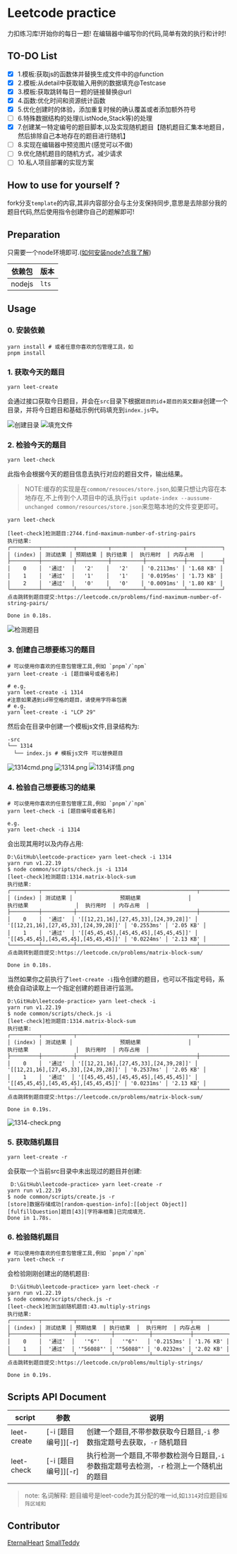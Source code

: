 # Leetcode practice

力扣练习库!开始你的每日一题!
在编辑器中编写你的代码,简单有效的执行和计时!

## TO-DO List

- [x] 1.模板:获取js的函数体并替换生成文件中的@function
- [x] 2.模板:从detail中获取输入用例的数据填充@Testcase
- [x] 3.模板:获取跳转每日一题的链接替换@url
- [x] 4.函数:优化时间和资源统计函数
- [x] 5.优化创建时的体验，添加重复时候的确认覆盖或者添加额外符号
- [ ] 6.特殊数据结构的处理(ListNode,Stack等)的处理
- [x] 7.创建某一特定编号的题目脚本,以及实现随机题目【随机题目汇集本地题目，然后排除自己本地存在的题目进行随机】
- [ ] 8.实现在编辑器中预览图片(感觉可以不做)
- [ ] 9.优化随机题目的随机方式，减少请求
- [ ] 10.私人项目部署的实现方案

## How to use for yourself ?

fork分支`template`的内容,其非内容部分会与主分支保持同步,意思是去除部分我的题目代码,然后使用指令创建你自己的题解即可!

## Preparation

只需要一个node环境即可.([如何安装node?点我了解](https://nodejs.org/en/learn/getting-started/how-to-install-nodejs))

| 依赖包    | 版本    |
|--------|-------|
| nodejs | `lts` |

## Usage

### 0. 安装依赖

```shell
yarn install # 或者任意你喜欢的包管理工具，如
pnpm install
```

### 1. 获取今天的题目

```shell
yarn leet-create
```
会通过接口获取今日题目，并会在`src`目录下根据`题目的id`+`题目的英文翻译`创建一个目录，并将今日题目和基础示例代码填充到`index.js`中。

![创建目录](./resources/leet-create-0.png)
![填充文件](resources/leet-create-1.png)

### 2. 检验今天的题目

```shell
yarn leet-check
```

此指令会根据今天的题目信息去执行对应的题目文件，输出结果。
> NOTE:缓存的实现是在`commom/resouces/store.json`,如果只想让内容在本地存在,不上传到个人项目中的话,执行`git update-index --aussume-unchanged common/resources/store.json`来忽略本地的文件变更即可。
> 

```shell
yarn leet-check 

[leet-check]检测题目:2744.find-maximum-number-of-string-pairs
执行结果:
┌─────────┬──────────┬──────────┬──────────┬────────────┬───────────┐
│ (index) │ 测试结果 │ 预期结果 │ 执行结果 │  执行用时  │ 内存占用  │
├─────────┼──────────┼──────────┼──────────┼────────────┼───────────┤
│    0    │  '通过'  │   '2'    │   '2'    │ '0.2113ms' │ '1.68 KB' │
│    1    │  '通过'  │   '1'    │   '1'    │ '0.0195ms' │ '1.73 KB' │
│    2    │  '通过'  │   '0'    │   '0'    │ '0.0091ms' │ '1.80 KB' │
└─────────┴──────────┴──────────┴──────────┴────────────┴───────────┘
点击跳转到题目提交:https://leetcode.cn/problems/find-maximum-number-of-string-pairs/

Done in 0.18s.

```
![检测题目](resources/leet-check.png)
### 3. 创建自己想要练习的题目

```shell
# 可以使用你喜欢的任意包管理工具,例如 `pnpm`/`npm`
yarn leet-create -i [题目编号或者名称]

# e.g.
yarn leet-create -i 1314
#注意如果遇到id带空格的题目，请使用字符串包裹
# e.g.
yarn leet-create -i "LCP 29"
```

然后会在目录中创建一个模板js文件,目录结构为:

```shell
-src
└── 1314
  └── index.js # 模板js文件 可以替换题目
```
![1314cmd.png](resources/1314-cmd.png)
![1314.png](resources/1314.png)
![1314详情.png](resources/1314-detail.png)
### 4. 检验自己想要练习的结果

```shell
# 可以使用你喜欢的任意包管理工具,例如 `pnpm`/`npm`
yarn leet-check -i [题目编号或者名称]

e.g.
yarn leet-check -i 1314
```

会出现其用时以及内存占用:

```shell
D:\GitHub\leetcode-practice> yarn leet-check -i 1314 
yarn run v1.22.19
$ node common/scripts/check.js -i 1314
[leet-check]检测题目:1314.matrix-block-sum
执行结果:
┌─────────┬──────────┬──────────────────────────────────────┬──────────────────────────────────────┬────────────┬───────────┐
│ (index) │ 测试结果 │               预期结果               │               执行结果               │  执行用时  │ 内存占用  │
├─────────┼──────────┼──────────────────────────────────────┼──────────────────────────────────────┼────────────┼───────────┤
│    0    │  '通过'  │ '[[12,21,16],[27,45,33],[24,39,28]]' │ '[[12,21,16],[27,45,33],[24,39,28]]' │ '0.2553ms' │ '2.05 KB' │
│    1    │  '通过'  │ '[[45,45,45],[45,45,45],[45,45,45]]' │ '[[45,45,45],[45,45,45],[45,45,45]]' │ '0.0224ms' │ '2.13 KB' │
└─────────┴──────────┴──────────────────────────────────────┴──────────────────────────────────────┴────────────┴───────────┘
点击跳转到题目提交:https://leetcode.cn/problems/matrix-block-sum/

Done in 0.18s.

```
当然如果你之前执行了`leet-create -i`指令创建的题目，也可以不指定号码，系统会自动读取上一个指定创建的题目进行监测。
```shell
D:\GitHub\leetcode-practice> yarn leet-check -i     
yarn run v1.22.19
$ node common/scripts/check.js -i
[leet-check]检测题目:1314.matrix-block-sum
执行结果:
┌─────────┬──────────┬──────────────────────────────────────┬──────────────────────────────────────┬────────────┬───────────┐
│ (index) │ 测试结果 │               预期结果               │               执行结果               │  执行用时  │ 内存占用  │
├─────────┼──────────┼──────────────────────────────────────┼──────────────────────────────────────┼────────────┼───────────┤
│    0    │  '通过'  │ '[[12,21,16],[27,45,33],[24,39,28]]' │ '[[12,21,16],[27,45,33],[24,39,28]]' │ '0.2537ms' │ '2.05 KB' │
│    1    │  '通过'  │ '[[45,45,45],[45,45,45],[45,45,45]]' │ '[[45,45,45],[45,45,45],[45,45,45]]' │ '0.0231ms' │ '2.13 KB' │
└─────────┴──────────┴──────────────────────────────────────┴──────────────────────────────────────┴────────────┴───────────┘
点击跳转到题目提交:https://leetcode.cn/problems/matrix-block-sum/

Done in 0.19s.

```
![1314-check.png](resources/1314-check.png)
### 5. 获取随机题目

```shell
yarn leet-create -r
```
会获取一个当前src目录中未出现过的题目并创建:
```shell
 D:\GitHub\leetcode-practice> yarn leet-create -r     
yarn run v1.22.19
$ node common/scripts/create.js -r
[store]数据存储成功[random-question-info]:[[object Object]]
[fulfillQuestion]题目[43][字符串相乘]已完成填充.
Done in 1.78s.
```

### 6. 检验随机题目

```shell
# 可以使用你喜欢的任意包管理工具,例如 `pnpm`/`npm`
yarn leet-check -r
```
会检验刚刚创建出的随机题目:

```shell
 D:\GitHub\leetcode-practice> yarn leet-check -r
yarn run v1.22.19
$ node common/scripts/check.js -r
[leet-check]检测当前随机题目:43.multiply-strings
执行结果:
┌─────────┬──────────┬───────────┬───────────┬────────────┬───────────┐
│ (index) │ 测试结果 │ 预期结果  │ 执行结果  │  执行用时  │ 内存占用  │
├─────────┼──────────┼───────────┼───────────┼────────────┼───────────┤
│    0    │  '通过'  │   '"6"'   │   '"6"'   │ '0.2153ms' │ '1.76 KB' │
│    1    │  '通过'  │ '"56088"' │ '"56088"' │ '0.0232ms' │ '2.02 KB' │
└─────────┴──────────┴───────────┴───────────┴────────────┴───────────┘
点击跳转到题目提交:https://leetcode.cn/problems/multiply-strings/

Done in 0.19s.

```

## Scripts API Document

| script      | 参数               | 说明                                                  |
|-------------|------------------|-----------------------------------------------------|
| leet-create | [-i [题目编号]][-r]  | 创建一个题目,不带参数获取今日题目,`-i` 参数指定题号去获取，`-r` 随机题目          |
| leet-check  | [-i [题目编号]][-r]       | 执行检测一个题目,不带参数检测今日题目,`-i` 参数指定题号去检测，`-r` 检测上一个随机出的题目 |

> note:
> 名词解释: 题目编号是leet-code为其分配的唯一id,如`1314`对应题目`矩阵区域和`

## Contributor

[EternalHeart](https://github.com/wh131462)
[SmallTeddy](https://github.com/SmallTeddy)
